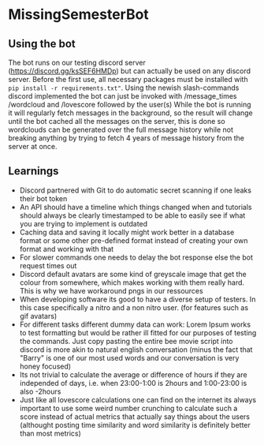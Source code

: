 # MissingSemesterBot

## Using the bot
The bot runs on our testing discord server (https://discord.gg/ksSEF6HMDp) but can actually be used on any discord server.
Before the first use, all necessary packages must be installed with ```pip install -r requirements.txt"```.
Using the newish slash-commands discord implemented the bot can just be invoked with /message_times /wordcloud and /lovescore followed by the user(s)
While the bot is running it will regularly fetch messages in the background, so the result will change until the bot cached all the messages on the server, this is done so wordclouds can be generated over the full message history while not breaking anything by trying to fetch 4 years of message history from the server at once.

## Learnings
* Discord partnered with Git to do automatic secret scanning if one leaks their bot token
* An API should have a timeline which things changed when and tutorials should always be clearly timestamped to be able to easily see if what you are trying to implement is outdated
* Caching data and saving it locally might work better in a database format or some other pre-defined format instead of creating your own format and working with that
* For slower commands one needs to delay the bot response else the bot request times out
* Discord default avatars are some kind of greyscale image that get the colour from somewhere, which makes working with them really hard. This is why we have workaround pngs in our ressources
* When developing software its good to have a diverse setup of testers. In this case specifically a nitro and a non nitro user. (for features such as gif avatars)
* For different tasks different dummy data can work: Lorem Ipsum works to test formatting but would be rather ill fitted for our purposes of testing the commands. Just copy pasting the entire bee movie script into discord is more akin to natural english conversation (minus the fact that "Barry" is one of our most used words and our conversation is very honey focused)
* Its not trivial to calculate the average or difference of hours if they are independed of days, i.e. when 23:00-1:00 is 2hours and 1:00-23:00 is also -2hours
* Just like all lovescore calculations one can find on the internet its always important to use some weird number crunching to calculate such a score instead of actual metrics that actually say things about the users (althought posting time similarity and word similarity is definitely better than most metrics)

